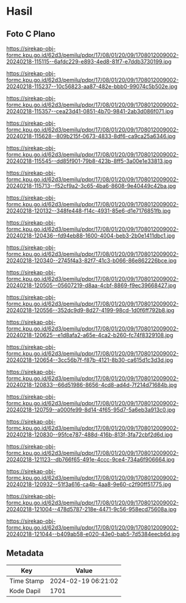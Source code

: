 # Hasil

## Foto C Plano

https://sirekap-obj-formc.kpu.go.id/62d3/pemilu/pdpr/17/08/01/20/09/1708012009002-20240218-115115--6afdc229-e893-4ed8-81f7-e7ddb3730199.jpg

https://sirekap-obj-formc.kpu.go.id/62d3/pemilu/pdpr/17/08/01/20/09/1708012009002-20240218-115237--10c56823-aa87-482e-bbb0-99074c5b502e.jpg

https://sirekap-obj-formc.kpu.go.id/62d3/pemilu/pdpr/17/08/01/20/09/1708012009002-20240218-115357--cea23d41-0851-4b70-9841-2ab3d086f071.jpg

https://sirekap-obj-formc.kpu.go.id/62d3/pemilu/pdpr/17/08/01/20/09/1708012009002-20240218-115628--809b215f-0673-4833-8df6-ca9ca25a6346.jpg

https://sirekap-obj-formc.kpu.go.id/62d3/pemilu/pdpr/17/08/01/20/09/1708012009002-20240218-115545--dd85f901-79b8-423b-8ff5-3a00e1e33813.jpg

https://sirekap-obj-formc.kpu.go.id/62d3/pemilu/pdpr/17/08/01/20/09/1708012009002-20240218-115713--f52cf9a2-3c65-4ba6-8608-9e40449c42ba.jpg

https://sirekap-obj-formc.kpu.go.id/62d3/pemilu/pdpr/17/08/01/20/09/1708012009002-20240218-120132--348fe448-f14c-4931-85e6-d1e7176851fb.jpg

https://sirekap-obj-formc.kpu.go.id/62d3/pemilu/pdpr/17/08/01/20/09/1708012009002-20240218-120436--fd94eb88-1600-4004-beb3-2b0e1411dbc1.jpg

https://sirekap-obj-formc.kpu.go.id/62d3/pemilu/pdpr/17/08/01/20/09/1708012009002-20240218-120340--2745f4a3-82f7-41c3-b066-86e862226bce.jpg

https://sirekap-obj-formc.kpu.go.id/62d3/pemilu/pdpr/17/08/01/20/09/1708012009002-20240218-120505--05607219-d8aa-4cbf-8869-f9ec39668427.jpg

https://sirekap-obj-formc.kpu.go.id/62d3/pemilu/pdpr/17/08/01/20/09/1708012009002-20240218-120556--352dc9d9-8d27-4199-98cd-1d0f6ff792b8.jpg

https://sirekap-obj-formc.kpu.go.id/62d3/pemilu/pdpr/17/08/01/20/09/1708012009002-20240218-120625--e1d8afa2-a65e-4ca2-b260-fc74f8329108.jpg

https://sirekap-obj-formc.kpu.go.id/62d3/pemilu/pdpr/17/08/01/20/09/1708012009002-20240218-120654--3cc56b7f-f87b-4121-8b30-ca615d1c3d3d.jpg

https://sirekap-obj-formc.kpu.go.id/62d3/pemilu/pdpr/17/08/01/20/09/1708012009002-20240218-120833--66d51986-8656-4cd8-ad4d-7f214d71684b.jpg

https://sirekap-obj-formc.kpu.go.id/62d3/pemilu/pdpr/17/08/01/20/09/1708012009002-20240218-120759--a000fe99-8d14-4f65-95d7-5a6eb3a913c0.jpg

https://sirekap-obj-formc.kpu.go.id/62d3/pemilu/pdpr/17/08/01/20/09/1708012009002-20240218-120830--95fce787-488d-416b-813f-3fa72cbf2d6d.jpg

https://sirekap-obj-formc.kpu.go.id/62d3/pemilu/pdpr/17/08/01/20/09/1708012009002-20240218-121123--db766f65-491e-4ccc-9ce4-734a6f906664.jpg

https://sirekap-obj-formc.kpu.go.id/62d3/pemilu/pdpr/17/08/01/20/09/1708012009002-20240218-120932--51f3a616-ca4b-4aa8-9e60-c2f90ff51775.jpg

https://sirekap-obj-formc.kpu.go.id/62d3/pemilu/pdpr/17/08/01/20/09/1708012009002-20240218-121004--478d5787-218e-4471-9c56-958ecd75608a.jpg

https://sirekap-obj-formc.kpu.go.id/62d3/pemilu/pdpr/17/08/01/20/09/1708012009002-20240218-121044--b409ab58-e020-43e0-bab5-7d5384eecb6d.jpg


## Metadata

| Key        | Value               |
| ---------- | ------------------- |
| Time Stamp | 2024-02-19 06:21:02 |
| Kode Dapil | 1701                |



